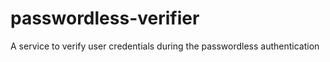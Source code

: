 # passwordless-verifier
A service to verify user credentials during the passwordless authentication
